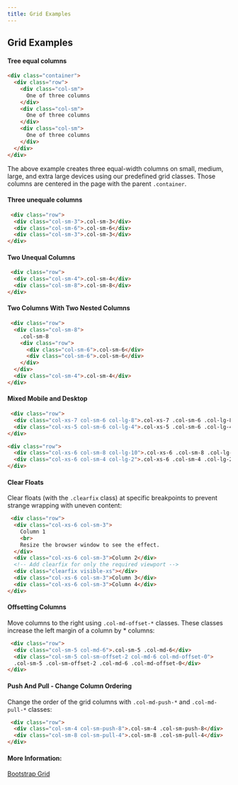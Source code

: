 ```yaml
---
title: Grid Examples
---
```

## Grid Examples

#### Tree equal columns
```html
<div class="container">
  <div class="row">
    <div class="col-sm">
      One of three columns
    </div>
    <div class="col-sm">
      One of three columns
    </div>
    <div class="col-sm">
      One of three columns
    </div>
  </div>
</div>
```
The above example creates three equal-width columns on small, medium, large, and extra large devices using our predefined grid classes. Those columns are centered in the page with the parent `.container`.

#### Three unequale columns

```html
 <div class="row">
  <div class="col-sm-3">.col-sm-3</div>
  <div class="col-sm-6">.col-sm-6</div>
  <div class="col-sm-3">.col-sm-3</div>
</div> 
```

#### Two Unequal Columns

```html
 <div class="row">
  <div class="col-sm-4">.col-sm-4</div>
  <div class="col-sm-8">.col-sm-8</div>
</div> 
```

#### Two Columns With Two Nested Columns

```html
 <div class="row">
  <div class="col-sm-8">
    .col-sm-8
    <div class="row">
      <div class="col-sm-6">.col-sm-6</div>
      <div class="col-sm-6">.col-sm-6</div>
    </div>
  </div>
  <div class="col-sm-4">.col-sm-4</div>
</div> 
```
#### Mixed Mobile and Desktop

```html 
 <div class="row">
  <div class="col-xs-7 col-sm-6 col-lg-8">.col-xs-7 .col-sm-6 .col-lg-8</div>
  <div class="col-xs-5 col-sm-6 col-lg-4">.col-xs-5 .col-sm-6 .col-lg-4</div>
</div>

<div class="row">
  <div class="col-xs-6 col-sm-8 col-lg-10">.col-xs-6 .col-sm-8 .col-lg-10</div>
  <div class="col-xs-6 col-sm-4 col-lg-2">.col-xs-6 .col-sm-4 .col-lg-2</div>
</div> 
```
#### Clear Floats

Clear floats (with the `.clearfix` class) at specific breakpoints to prevent strange wrapping with uneven content:
```html
 <div class="row">
  <div class="col-xs-6 col-sm-3">
    Column 1
    <br>
    Resize the browser window to see the effect.
  </div>
  <div class="col-xs-6 col-sm-3">Column 2</div>
  <!-- Add clearfix for only the required viewport -->
  <div class="clearfix visible-xs"></div>
  <div class="col-xs-6 col-sm-3">Column 3</div>
  <div class="col-xs-6 col-sm-3">Column 4</div>
</div> 
```
#### Offsetting Columns
Move columns to the right using `.col-md-offset-*` classes. These classes increase the left margin of a column by * columns:
```html
 <div class="row">
  <div class="col-sm-5 col-md-6">.col-sm-5 .col-md-6</div>
  <div class="col-sm-5 col-sm-offset-2 col-md-6 col-md-offset-0">
  .col-sm-5 .col-sm-offset-2 .col-md-6 .col-md-offset-0</div>
</div> 
```
#### Push And Pull - Change Column Ordering
Change the order of the grid columns with `.col-md-push-*` and `.col-md-pull-*` classes:
```html
 <div class="row">
  <div class="col-sm-4 col-sm-push-8">.col-sm-4 .col-sm-push-8</div>
  <div class="col-sm-8 col-sm-pull-4">.col-sm-8 .col-sm-pull-4</div>
</div> 
```



#### More Information:

[Bootstrap Grid](https://getbootstrap.com/docs/4.0/layout/grid/)


